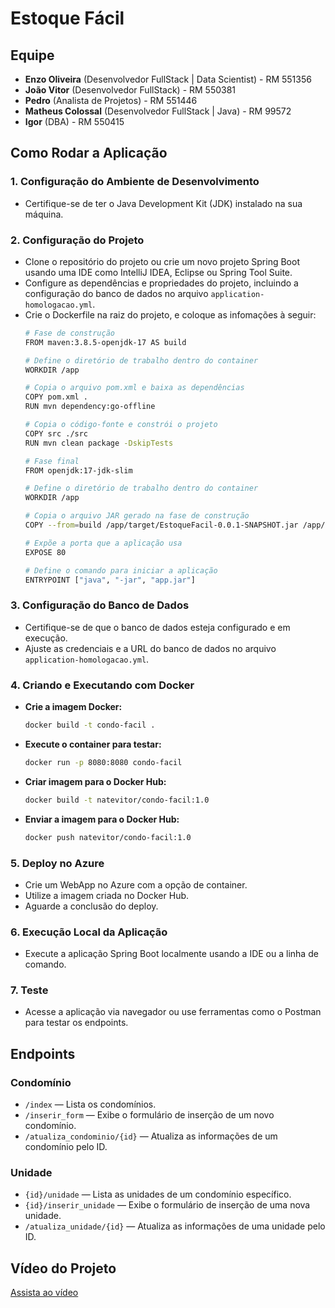 
# Estoque Fácil

## Equipe

- **Enzo Oliveira** (Desenvolvedor FullStack | Data Scientist) - RM 551356
- **João Vitor** (Desenvolvedor FullStack) - RM 550381
- **Pedro** (Analista de Projetos) - RM 551446
- **Matheus Colossal** (Desenvolvedor FullStack | Java) - RM 99572
- **Igor** (DBA) - RM 550415

## Como Rodar a Aplicação

### 1. Configuração do Ambiente de Desenvolvimento
- Certifique-se de ter o Java Development Kit (JDK) instalado na sua máquina.

### 2. Configuração do Projeto
- Clone o repositório do projeto ou crie um novo projeto Spring Boot usando uma IDE como IntelliJ IDEA, Eclipse ou Spring Tool Suite.
- Configure as dependências e propriedades do projeto, incluindo a configuração do banco de dados no arquivo `application-homologacao.yml`.
- Crie o Dockerfile na raiz do projeto, e coloque as infomações à seguir:
  ```bash
  # Fase de construção
  FROM maven:3.8.5-openjdk-17 AS build

  # Define o diretório de trabalho dentro do container
  WORKDIR /app

  # Copia o arquivo pom.xml e baixa as dependências
  COPY pom.xml .
  RUN mvn dependency:go-offline

  # Copia o código-fonte e constrói o projeto
  COPY src ./src
  RUN mvn clean package -DskipTests

  # Fase final
  FROM openjdk:17-jdk-slim

  # Define o diretório de trabalho dentro do container
  WORKDIR /app

  # Copia o arquivo JAR gerado na fase de construção
  COPY --from=build /app/target/EstoqueFacil-0.0.1-SNAPSHOT.jar /app/app.jar

  # Expõe a porta que a aplicação usa
  EXPOSE 80

  # Define o comando para iniciar a aplicação
  ENTRYPOINT ["java", "-jar", "app.jar"]
  ```

### 3. Configuração do Banco de Dados
- Certifique-se de que o banco de dados esteja configurado e em execução.
- Ajuste as credenciais e a URL do banco de dados no arquivo `application-homologacao.yml`.

### 4. Criando e Executando com Docker
- **Crie a imagem Docker:**
  ```bash
  docker build -t condo-facil .
  ```
- **Execute o container para testar:**
  ```bash
  docker run -p 8080:8080 condo-facil
  ```
- **Criar imagem para o Docker Hub:**
  ```bash
  docker build -t natevitor/condo-facil:1.0
  ```
- **Enviar a imagem para o Docker Hub:**
  ```bash
  docker push natevitor/condo-facil:1.0
  ```

### 5. Deploy no Azure
- Crie um WebApp no Azure com a opção de container.
- Utilize a imagem criada no Docker Hub.
- Aguarde a conclusão do deploy.

### 6. Execução Local da Aplicação
- Execute a aplicação Spring Boot localmente usando a IDE ou a linha de comando.

### 7. Teste
- Acesse a aplicação via navegador ou use ferramentas como o Postman para testar os endpoints.

## Endpoints

### Condomínio

- `/index` — Lista os condomínios.
- `/inserir_form` — Exibe o formulário de inserção de um novo condomínio.
- `/atualiza_condominio/{id}` — Atualiza as informações de um condomínio pelo ID.

### Unidade

- `{id}/unidade` — Lista as unidades de um condomínio específico.
- `{id}/inserir_unidade` — Exibe o formulário de inserção de uma nova unidade.
- `/atualiza_unidade/{id}` — Atualiza as informações de uma unidade pelo ID.

## Vídeo do Projeto

[Assista ao vídeo](https://www.loom.com/share/166ad640ddf543bc93a5b1b2b1901063?sid=7cc8a38b-426a-4a6f-ad26-2c5a32001a32)
